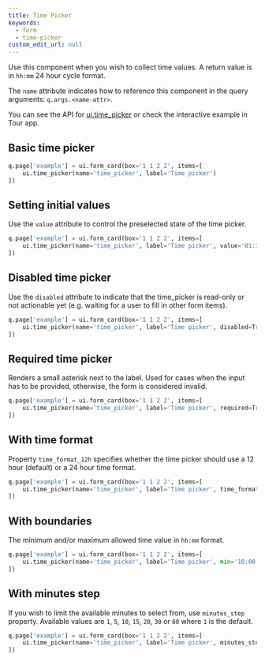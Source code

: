 ```yaml
---
title: Time Picker
keywords:
  - form
  - time-picker
custom_edit_url: null
---
```


Use this component when you wish to collect time values. A return value is in `hh:mm` 24 hour cycle format.

The `name` attribute indicates how to reference this component in the query arguments: `q.args.<name-attr>`.

You can see the API for [ui.time_picker](/docs/api/ui#time_picker) or check the interactive example in Tour app.

## Basic time picker

```py
q.page['example'] = ui.form_card(box='1 1 2 2', items=[
    ui.time_picker(name='time_picker', label='Time picker')
])
```

## Setting initial values

Use the `value` attribute to control the preselected state of the time picker.

```py
q.page['example'] = ui.form_card(box='1 1 2 2', items=[
    ui.time_picker(name='time_picker', label='Time picker', value='01:30')
])
```

## Disabled time picker

Use the `disabled` attribute to indicate that the time_picker is read-only or not actionable yet (e.g.
waiting for a user to fill in other form items).

```py
q.page['example'] = ui.form_card(box='1 1 2 2', items=[
    ui.time_picker(name='time_picker', label='Time picker', disabled=True)
])
```

## Required time picker

Renders a small asterisk next to the label. Used for cases when the input has to be provided,
otherwise, the form is considered invalid.

```py
q.page['example'] = ui.form_card(box='1 1 2 2', items=[
    ui.time_picker(name='time_picker', label='Time picker', required=True)
])
```

## With time format

Property `time_format_12h` specifies whether the time picker should use a 12 hour (default) or a 24 hour time format.

```py
q.page['example'] = ui.form_card(box='1 1 2 2', items=[
    ui.time_picker(name='time_picker', label='Time picker', time_format_12h=False)
])
```

## With boundaries

The minimum and/or maximum allowed time value in `hh:mm` format.

```py
q.page['example'] = ui.form_card(box='1 1 2 2', items=[
    ui.time_picker(name='time_picker', label='Time picker', min='10:00', max='18:00')
])
```

## With minutes step

If you wish to limit the available minutes to select from, use `minutes_step` property. Available values are `1`, `5`, `10`, `15`, `20`, `30` or `60` where `1` is the default.

```py
q.page['example'] = ui.form_card(box='1 1 2 2', items=[
    ui.time_picker(name='time_picker', label='Time picker', minutes_step=10)
])
```
